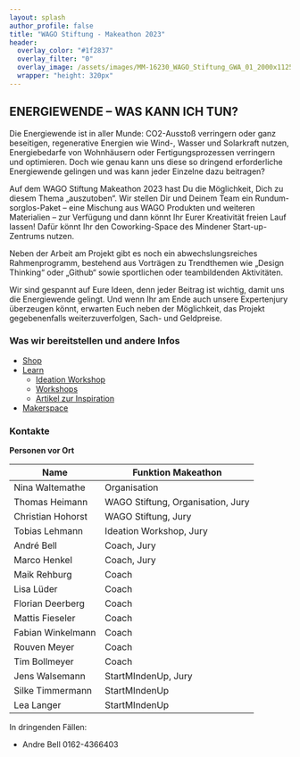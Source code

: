 ```yaml
---
layout: splash
author_profile: false
title: "WAGO Stiftung - Makeathon 2023"
header:
  overlay_color: "#1f2837"
  overlay_filter: "0"
  overlay_image: /assets/images/MM-16230_WAGO_Stiftung_GWA_01_2000x1125.jpg
  wrapper: "height: 320px"
---
```


## ENERGIEWENDE – WAS KANN ICH TUN?

Die Energiewende ist in aller Munde: CO2-Ausstoß verringern oder ganz beseitigen, regenerative Energien wie Wind-, Wasser und Solarkraft nutzen, Energiebedarfe von Wohnhäusern oder Fertigungsprozessen verringern und optimieren. Doch wie genau kann uns diese so dringend erforderliche Energiewende gelingen und was kann jeder Einzelne dazu beitragen?  

Auf dem WAGO Stiftung Makeathon 2023 hast Du die Möglichkeit, Dich zu diesem Thema „auszutoben“. Wir stellen Dir und Deinem Team ein Rundum-sorglos-Paket – eine Mischung aus WAGO Produkten und weiteren Materialien – zur Verfügung und dann könnt Ihr Eurer Kreativität freien Lauf lassen! Dafür könnt Ihr den Coworking-Space des Mindener Start-up-Zentrums nutzen.

Neben der Arbeit am Projekt gibt es noch ein abwechslungsreiches Rahmenprogramm, bestehend aus Vorträgen zu Trendthemen wie „Design Thinking“ oder „Github“ sowie sportlichen oder teambildenden Aktivitäten.

Wir sind gespannt auf Eure Ideen, denn jeder Beitrag ist wichtig, damit uns die Energiewende gelingt. Und wenn Ihr am Ende auch unsere Expertenjury überzeugen könnt, erwarten Euch neben der Möglichkeit, das Projekt gegebenenfalls weiterzuverfolgen, Sach- und Geldpreise.

### Was wir bereitstellen und andere Infos

- [Shop](/makeathon2023/shop/)
- [Learn](/makeathon2023/learn/)
  - [Ideation Workshop](/makeathon2023/learn/ideation-workshop)
  - [Workshops](/makeathon2023/learn/workshops)
  - [Artikel zur Inspiration](/makeathon2023/learn/articles)
- [Makerspace](/makeathon2023/makerspace/)

### Kontakte

**Personen vor Ort**

| Name | Funktion Makeathon |
| - | - |
| Nina Waltemathe | Organisation |
| Thomas Heimann | WAGO Stiftung, Organisation, Jury |
| Christian Hohorst | WAGO Stiftung, Jury |
| Tobias Lehmann | Ideation Workshop, Jury |
| André Bell | Coach, Jury |
| Marco Henkel | Coach, Jury |
| Maik Rehburg | Coach |
| Lisa Lüder | Coach |
| Florian Deerberg | Coach |
| Mattis Fieseler | Coach |
| Fabian Winkelmann | Coach |
| Rouven Meyer | Coach |
| Tim Bollmeyer | Coach |
| Jens Walsemann | StartMIndenUp, Jury |
| Silke Timmermann | StartMIndenUp |
| Lea Langer | StartMIndenUp |

In dringenden Fällen: 
- Andre Bell 0162-4366403
